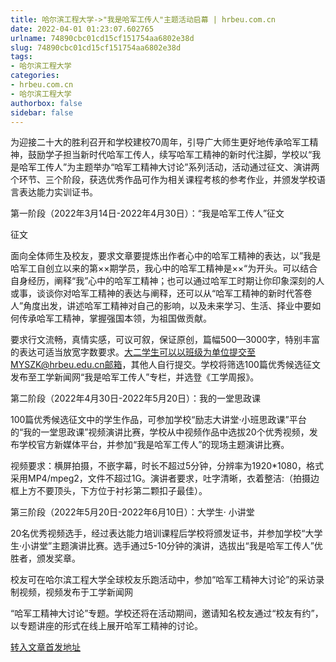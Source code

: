 ```yaml
---
title: 哈尔滨工程大学->"我是哈军工传人"主题活动启幕 | hrbeu.com.cn
date: 2022-04-01 01:23:07.602765
urlname: 74890cbc01cd15cf151754aa6802e38d
slug: 74890cbc01cd15cf151754aa6802e38d
tags: 
- 哈尔滨工程大学
categories:
- hrbeu.com.cn
- 哈尔滨工程大学
authorbox: false
sidebar: false
---
```

为迎接二十大的胜利召开和学校建校70周年，引导广大师生更好地传承哈军工精神，鼓励学子担当新时代哈军工传人，续写哈军工精神的新时代注脚，学校以“我是哈军工传人”为主题举办“哈军工精神大讨论”系列活动，活动通过征文、演讲两个环节、三个阶段，获选优秀作品可作为相关课程考核的参考作业，并颁发学校语言表达能力实训证书。

第一阶段（2022年3月14日-2022年4月30日）：“我是哈军工传人”征文

征文
<!--more-->
面向全体师生及校友，要求文章要提炼出作者心中的哈军工精神的表达，以”我是哈军工自创立以来的第××期学员，我心中的哈军工精神是××“为开头。可以结合自身经历，阐释“我”心中的哈军工精神；也可以通过哈军工时期让你印象深刻的人或事，谈谈你对哈军工精神的表达与阐释，还可以从“哈军工精神的新时代答卷人”角度出发，讲述哈军工精神对自己的影响，以及未来学习、生活、择业中要如何传承哈军工精神，掌握强国本领，为祖国做贡献。

要求行文流畅，真情实感，可议可叙，保证原创，篇幅500—3000字，特别丰富的表达可适当放宽字数要求。大二学生可以以班级为单位提交至MYSZK@hrbeu.edu.cn邮箱，其他人自行提交。学校将筛选100篇优秀候选征文发布至工学新闻网“我是哈军工传人”专栏，并选登《工学周报》。

第二阶段（2022年4月30日-2022年5月20日）：我的一堂思政课

100篇优秀候选征文中的学生作品，可参加学校“励志大讲堂·小班思政课”平台的“我的一堂思政课”视频演讲比赛，学校从中视频作品中选拔20个优秀视频，发布学校官方新媒体平台，并参加“我是哈军工传人”的现场主题演讲比赛。

视频要求：横屏拍摄，不嵌字幕，时长不超过5分钟，分辨率为1920*1080，格式采用MP4/mpeg2，文件不超过1G。演讲者要求，吐字清晰，衣着整洁:（拍摄边框上方不要顶头，下方位于衬衫第二颗扣子最佳）。

第三阶段（2022年5月20日-2022年6月10日）：大学生· 小讲堂

20名优秀视频选手，经过表达能力培训课程后学校将颁发证书，并参加学校“大学生·小讲堂”主题演讲比赛。选手通过5-10分钟的演讲，选拔出“我是哈军工传人”优胜者，颁发奖章。

校友可在哈尔滨工程大学全球校友乐跑活动中，参加“哈军工精神大讨论”的采访录制视频，视频发布于工学新闻网

“哈军工精神大讨论”专题。学校还将在活动期间，邀请知名校友通过“校友有约”，以专题讲座的形式在线上展开哈军工精神的讨论。



[转入文章首发地址](http://gongxue.cn/info/1141/69957.htm)